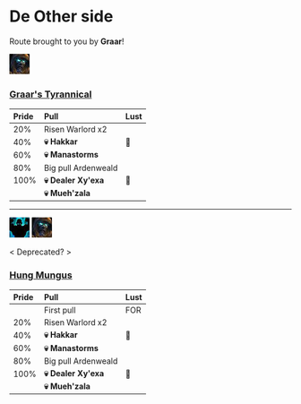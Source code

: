 # De Other side

Route brought to you by **Graar**!

![Tyrannical](../__media/tyrannical.png)



### [Graar's Tyrannical](https://raw.githubusercontent.com/holicron/Routes/main/De%20Other%20Side/Graar's_Tyrannical.txt)

| Pride | Pull | Lust |
| :-- | :-- | :-- |
| 20% | Risen Warlord x2 | |
| 40%  | **💀 Hakkar** | 💢 |
| 60%  | **💀 Manastorms** | |
| 80%  | Big pull Ardenweald ||
| 100% | **💀 Dealer Xy'exa** | 💢 |
|  | **💀 Mueh'zala** |  |

---

![Fortified](../__media/fortified.png) ![Tyrannical](../__media/tyrannical.png)

< Deprecated? >
### [Hung Mungus](https://raw.githubusercontent.com/holicron/Routes/main/De%20Other%20Side/Hung%20Mungus.txt)

| Pride | Pull | Lust |
| :-- | :-- | :-- |
| | First pull | FOR |
| 20% | Risen Warlord x2 | |
| 40%  | **💀 Hakkar** | 💢 |
| 60%  | **💀 Manastorms** | |
| 80%  | Big pull Ardenweald ||
| 100% | **💀 Dealer Xy'exa** | 💢 |
|  | **💀 Mueh'zala** |  |

